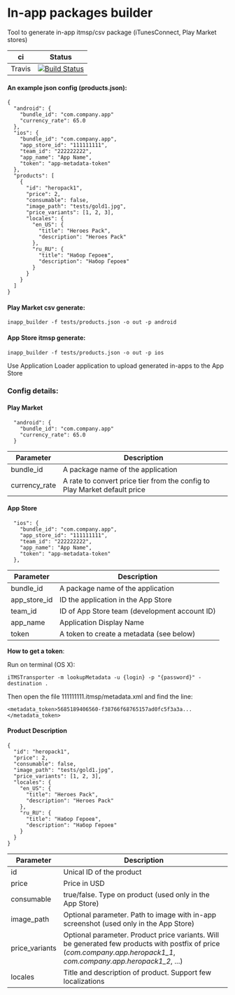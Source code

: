 # In-app packages builder
Tool to generate in-app itmsp/csv package (iTunesConnect, Play Market stores)

| ci       | Status                                                                                                                                      |
|----------|---------------------------------------------------------------------------------------------------------------------------------------------|
| Travis   | [![Build Status](https://travis-ci.org/Volodar/inapp_builder.svg?branch=#)](https://travis-ci.org/Volodar/inapp_builder)                   |


#### An example json config (products.json):
```
{
  "android": {
    "bundle_id": "com.company.app"
    "currency_rate": 65.0
  },
  "ios": {
    "bundle_id": "com.company.app",
    "app_store_id": "111111111",
    "team_id": "222222222",
    "app_name": "App Name",
    "token": "app-metadata-token"
  },
  "products": [
    {
      "id": "heropack1",
      "price": 2,
      "consumable": false,
      "image_path": "tests/gold1.jpg",
      "price_variants": [1, 2, 3],
      "locales": {
        "en_US": {
          "title": "Heroes Pack",
          "description": "Heroes Pack"
        },
        "ru_RU": {
          "title": "Набор Героев",
          "description": "Набор Героев"
        }
      }
    }
  ]
}
```

#### Play Market csv generate:
```inapp_builder -f tests/products.json -o out -p android```

#### App Store itmsp generate:
```inapp_builder -f tests/products.json -o out -p ios```

Use Application Loader application to upload generated in-apps to the App Store 

### Config details:

#### Play Market
```
  "android": {
    "bundle_id": "com.company.app"
    "currency_rate": 65.0
  }
```
| Parameter | Description |
|---|---|
|bundle_id|A package name of the application |
|currency_rate|A rate to convert price tier from the config to Play Market default price |

#### App Store
```
  "ios": {
    "bundle_id": "com.company.app",
    "app_store_id": "111111111",
    "team_id": "222222222",
    "app_name": "App Name",
    "token": "app-metadata-token"
  },
```
| Parameter | Description |
|---|---|
|bundle_id|A package name of the application |
|app_store_id|ID the application in the App Store |
|team_id|ID of App Store team (development account ID)|
|app_name| Application Display Name |
|token| A token to create a metadata (see below)|

**How to get a token**:

Run on terminal (OS X):

```iTMSTransporter -m lookupMetadata -u {login} -p "{password}" -destination .``` 

Then open the file 111111111.itmsp/metadata.xml and find the line:
```
<metadata_token>5685189406560-f38766f68765157ad0fc5f3a3a...</metadata_token>
```

#### Product Description
```
{
  "id": "heropack1",
  "price": 2,
  "consumable": false,
  "image_path": "tests/gold1.jpg",
  "price_variants": [1, 2, 3],
  "locales": {
    "en_US": {
      "title": "Heroes Pack",
      "description": "Heroes Pack"
    },
    "ru_RU": {
      "title": "Набор Героев",
      "description": "Набор Героев"
    }
  }
}
```
| Parameter | Description |
|---|---|
|id| Unical ID of the product |
|price|Price in USD|
|consumable| true/false. Type on product (used only in the App Store)|
|image_path| Optional parameter. Path to image with in-app screenshot (used only in the App Store)|
|price_variants| Optional parameter. Product price variants. Will be generated few products with postfix of price (*com.company.app.heropack1_1*, *com.company.app.heropack1_2*, ...) 
|locales|Title and description of product. Support few localizations|
